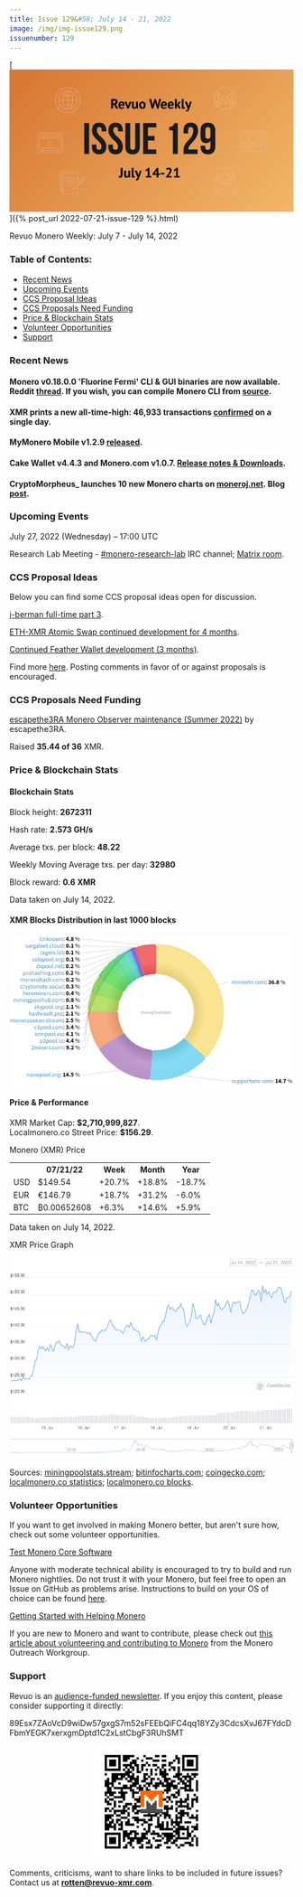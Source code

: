 ```yaml
---
title: Issue 129&#58; July 14 - 21, 2022
image: /img/img-issue129.png
issuenumber: 129
---
```

[<img src="/img/img-issue129.png" alt="Revuo Monero Weekly #129 Slide" class="img-lead">]({% post_url 2022-07-21-issue-129 %}.html)

<p class="text-lead">Revuo Monero Weekly: July 7 - July 14, 2022</p>
<!--more-->

<h3>Table of Contents:</h3>
<ul class="contents">
    <li><a href="#news">Recent News</a></li>
    <li><a href="#events">Upcoming Events</a></li>
    <li><a href="#ideas">CCS Proposal Ideas</a></li>
    <li><a href="#proposals">CCS Proposals Need Funding</a></li>
    <li><a href="#stats">Price & Blockchain Stats</a></li>
    <li><a href="#volunteer">Volunteer Opportunities</a></li>
    <li><a href="#support">Support</a></li>
</ul>

<h3 id="news">Recent News</h3>

<div class="newsbyte">
    <h4>Monero v0.18.0.0 'Fluorine Fermi' CLI & GUI binaries are now available. Reddit <a href="https://teddit.adminforge.de/r/Monero/comments/w3leuc/cli_gui_v01800_fluorine_fermi_released_scheduled/" target="_blank">thread</a>. If you wish, you can compile Monero CLI from <a href="https://github.com/monero-project/monero#compiling-monero-from-source" target="_blank">source</a>.</h4>
</div>

<div class="newsbyte">
    <h4>XMR prints a new all-time-high: 46,933 transactions <a href="https://revuo-xmr.com/img/xmr-linear-ath-220719.jpeg" target="_blank">confirmed</a> on a single day.</h4>
</div>

<div class="newsbyte">
    <h4>MyMonero Mobile v1.2.9 <a href="https://github.com/mymonero/mymonero-mobile/releases/tag/v1.2.9" target="_blank">released</a>.</h4>
</div>

<div class="newsbyte">
    <h4>Cake Wallet v4.4.3 and Monero.com v1.0.7. <a href="https://teddit.adminforge.de/r/Monero/comments/w2xt6q/updates_cake_wallet_443_and_monerocom_107_more/" target="_blank">Release notes & Downloads</a>.</h4>
</div>

<div class="newsbyte">
    <h4>CryptoMorpheus_ launches 10 new Monero charts on <a href="https://moneroj.net/sfmodel/" target="_blank">moneroj.net</a>. Blog <a href="https://moneroj.net/article/New-charts-released,-and-why-we-gave-up-the-CCS-Proposal/" target="_blank">post</a>.</h4>
</div>

<h3 id="events">Upcoming Events</h3>

<div class="event">
    <p class="date" markdown="1">July 27, 2022 (Wednesday) – 17:00 UTC</p>
    <p markdown="1">Research Lab Meeting - <a href="irc://irc.libera.chat/#monero-research-lab" target="_blank">#monero-research-lab</a> IRC channel; <a href="https://matrix.to/#/#monero-research-lab:monero.social" target="_blank">Matrix room</a>.</p>
</div>

<h3 id="ideas">CCS Proposal Ideas</h3>

<p>Below you can find some CCS proposal ideas open for discussion.</p>

<div class="proposal">
<p><a href="https://repo.getmonero.org/monero-project/ccs-proposals/-/merge_requests/330" target="_blank">j-berman full-time part 3</a>.</p>
</div>

<div class="proposal">
<p><a href="https://repo.getmonero.org/monero-project/ccs-proposals/-/merge_requests/331" target="_blank">ETH-XMR Atomic Swap continued development for 4 months</a>.</p>
</div>

<div class="proposal">
<p><a href="https://repo.getmonero.org/monero-project/ccs-proposals/-/merge_requests/332" target="_blank">Continued Feather Wallet development (3 months)</a>.</p>
</div>

<div class="proposal">
<p>Find more <a href="https://ccs.getmonero.org/ideas/" target="_blank">here</a>. Posting comments in favor of or against proposals is encouraged.</p>
</div>

<h3 id="proposals">CCS Proposals Need Funding</h3>

<div class="proposal">
    <p><a href="https://ccs.getmonero.org/proposals/escapethe3ra-monero-observer-maintenance-summer-2022.html" target="_blank">escapethe3RA Monero Observer maintenance (Summer 2022)</a> by escapethe3RA.</p>
    <p>Raised <b>35.44 of 36</b> XMR.</p>
</div>

<h3 id="stats">Price & Blockchain Stats</h3>

<h4 class="stat">Blockchain Stats</h4>

<div class="bcstats">
    <p>Block height: <b>2672311</b></p>
    <p>Hash rate: <b>2.573 GH/s</b></p>
    <p>Average txs. per block: <b>48.22</b></p>
    <p>Weekly Moving Average txs. per day: <b>32980</b></p>
    <p>Block reward: <b>0.6 XMR</b></p>
</div>
<p class="note">Data taken on July 14, 2022.</p>

<h4 class="stat">XMR Blocks Distribution in last 1000 blocks</h4>
<p><img src="/img/hashrate-pool-distribution-0721.png" alt="Hashrate Pool Distribution Pie Chart"/></p>

<h4 class="stat" id="price-stat">Price & Performance</h4>

<div class="price-intro">XMR Market Cap: <b>$2,710,999,827</b>.<br/>Localmonero.co Street Price: <b>$156.29</b>.</div>

<p class="table-title">Monero (XMR) Price</p>
<table class="price-table">
  <tr class="row1">
    <th></th>
    <th>07/21/22</th>
    <th>Week</th>
    <th>Month</th>
    <th>Year</th>
  </tr>
  <tr>
    <td data-th="XMR to">USD</td>
    <td data-th="07/21/22">$149.54</td>
    <td data-th="Week" class="green">+20.7%</td>
    <td data-th="Month" class="green">+18.8%</td>
    <td data-th="Year" class="red">-18.7%</td>
  </tr>
  <tr class="row3">
    <td data-th="XMR to">EUR</td>
    <td data-th="07/21/22">€146.79</td>
    <td data-th="Week" class="green">+18.7%</td>
    <td data-th="Month" class="green">+31.2%</td>
    <td data-th="Year" class="red">-6.0%</td>
  </tr>
  <tr>
    <td data-th="XMR to">BTC</td>
    <td data-th="07/21/22">₿0.00652608</td>
    <td data-th="Week" class="green">+6.3%</td>
    <td data-th="Month" class="green">+14.6%</td>
    <td data-th="Year" class="green">+5.9%</td>
  </tr>
</table>
<p class="note">Data taken on July 14, 2022.</p>

<p class="table-title">XMR Price Graph</p>

![XMR Price Graph 07/14/22-07/21/22](/img/weekly-chart-0721.png "XMR Price Graph 07/14/22-07/21/22")

Sources: <a href="https://miningpoolstats.stream/monero" target="_blank">miningpoolstats.stream</a>; <a href="https://bitinfocharts.com/monero/" target="_blank">bitinfocharts.com</a>; <a href="https://www.coingecko.com/en/coins/monero" target="_blank">coingecko.com</a>; <a href="https://localmonero.co/statistics" target="_blank">localmonero.co statistics</a>; <a href="https://localmonero.co/blocks" target="_blank">localmonero.co blocks</a>.

<h3 id="volunteer">Volunteer Opportunities</h3>

<p>If you want to get involved in making Monero better, but aren't sure how, check out some volunteer opportunities.</p>

<div class="newsbyte">
    <p class="date"><a href="https://github.com/monero-project/monero" target="_blank">Test Monero Core Software</a></p>
    <p>Anyone with moderate technical ability is encouraged to try to build and run Monero nightlies. Do not trust it with your Monero, but feel free to open an Issue on GitHub as problems arise. Instructions to build on your OS of choice can be found <a href="https://github.com/monero-project/monero#compiling-monero-from-source" target="_blank">here</a>. </p>
</div>

<div class="newsbyte">
    <p class="date"><a href="https://github.com/monero-project/monero" target="_blank">Getting Started with Helping Monero</a></p>
    <p>If you are new to Monero and want to contribute, please check out <a href="https://www.monerooutreach.org/stories/getting-started-helping-monero.php" target="_blank">this article about volunteering and contributing to Monero</a> from the Monero Outreach Workgroup. </p>
</div>

<h3 id="support">Support</h3>

<p markdown="1">Revuo is an <a href="https://revuo-xmr.com/support/">audience-funded newsletter</a>. If you enjoy this content, please consider supporting it directly:</p>

<p class="address" markdown="1">89Esx7ZAoVcD9wiDw57gxgS7m52sFEEbQiFC4qq18YZy3CdcsXvJ67FYdcDFbmYEGK7xerxgmDptd1C2xLstCbgF3RUhSMT</p>

<p><center><a href="monero:89Esx7ZAoVcD9wiDw57gxgS7m52sFEEbQiFC4qq18YZy3CdcsXvJ67FYdcDFbmYEGK7xerxgmDptd1C2xLstCbgF3RUhSMT" class="qr"><img src="/img/donate-monero.jpg" style="max-width: 200px;"/></a></center></p>

Comments, criticisms, want to share links to be included in future issues? Contact us at **rotten@revuo-xmr.com**.
